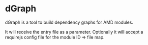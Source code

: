 # dGraph

dGraph is a tool to build dependency graphs for AMD modules.

It will receive the entry file as a parameter. Optionally it will accept a requirejs config file for the module ID => file map.
